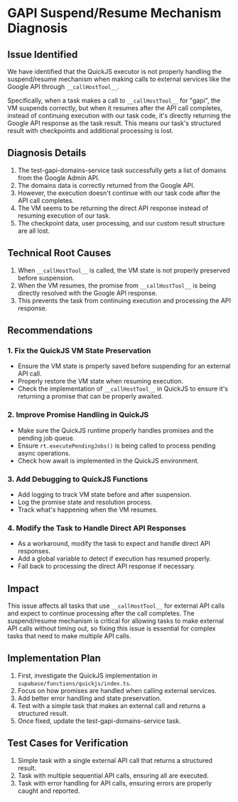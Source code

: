 # GAPI Suspend/Resume Mechanism Diagnosis

## Issue Identified
We have identified that the QuickJS executor is not properly handling the suspend/resume mechanism when making calls to external services like the Google API through `__callHostTool__`. 

Specifically, when a task makes a call to `__callHostTool__` for "gapi", the VM suspends correctly, but when it resumes after the API call completes, instead of continuing execution with our task code, it's directly returning the Google API response as the task result. This means our task's structured result with checkpoints and additional processing is lost.

## Diagnosis Details
1. The test-gapi-domains-service task successfully gets a list of domains from the Google Admin API.
2. The domains data is correctly returned from the Google API.
3. However, the execution doesn't continue with our task code after the API call completes.
4. The VM seems to be returning the direct API response instead of resuming execution of our task.
5. The checkpoint data, user processing, and our custom result structure are all lost.

## Technical Root Causes
1. When `__callHostTool__` is called, the VM state is not properly preserved before suspension.
2. When the VM resumes, the promise from `__callHostTool__` is being directly resolved with the Google API response.
3. This prevents the task from continuing execution and processing the API response.

## Recommendations

### 1. Fix the QuickJS VM State Preservation
- Ensure the VM state is properly saved before suspending for an external API call.
- Properly restore the VM state when resuming execution.
- Check the implementation of `__callHostTool__` in QuickJS to ensure it's returning a promise that can be properly awaited.

### 2. Improve Promise Handling in QuickJS
- Make sure the QuickJS runtime properly handles promises and the pending job queue.
- Ensure `rt.executePendingJobs()` is being called to process pending async operations.
- Check how await is implemented in the QuickJS environment.

### 3. Add Debugging to QuickJS Functions
- Add logging to track VM state before and after suspension.
- Log the promise state and resolution process.
- Track what's happening when the VM resumes.

### 4. Modify the Task to Handle Direct API Responses
- As a workaround, modify the task to expect and handle direct API responses.
- Add a global variable to detect if execution has resumed properly.
- Fall back to processing the direct API response if necessary.

## Impact
This issue affects all tasks that use `__callHostTool__` for external API calls and expect to continue processing after the call completes. The suspend/resume mechanism is critical for allowing tasks to make external API calls without timing out, so fixing this issue is essential for complex tasks that need to make multiple API calls.

## Implementation Plan
1. First, investigate the QuickJS implementation in `supabase/functions/quickjs/index.ts`.
2. Focus on how promises are handled when calling external services.
3. Add better error handling and state preservation.
4. Test with a simple task that makes an external call and returns a structured result.
5. Once fixed, update the test-gapi-domains-service task.

## Test Cases for Verification
1. Simple task with a single external API call that returns a structured result.
2. Task with multiple sequential API calls, ensuring all are executed.
3. Task with error handling for API calls, ensuring errors are properly caught and reported. 